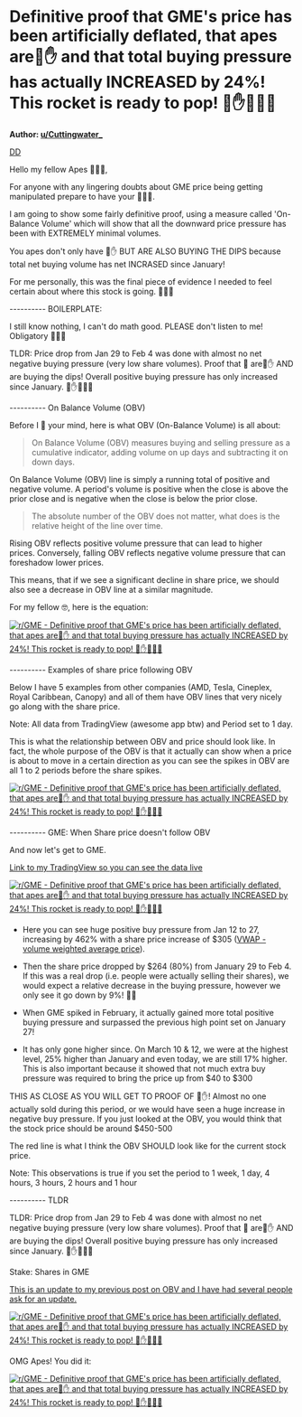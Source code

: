 Definitive proof that GME's price has been artificially deflated, that apes are💎✋ and that total buying pressure has actually INCREASED by 24%! This rocket is ready to pop! 💎✋🚀🚀🚀
=======================================================================================================================================================================================

**Author: [u/Cuttingwater_](https://www.reddit.com/user/Cuttingwater_/)**

[DD](https://www.reddit.com/r/GME/search?q=flair_name%3A%22DD%22&restrict_sr=1)

Hello my fellow Apes 🦍🦍🦍,

For anyone with any lingering doubts about GME price being getting manipulated prepare to have your 🦍🧠🤯.

I am going to show some fairly definitive proof, using a measure called 'On-Balance Volume' which will show that all the downward price pressure has been with EXTREMELY minimal volumes.

You apes don't only have 💎✋ BUT ARE ALSO BUYING THE DIPS because total net buying volume has net INCRASED since January!

For me personally, this was the final piece of evidence I needed to feel certain about where this stock is going. 🚀🚀🚀

---------- BOILERPLATE:

I still know nothing, I can't do math good. PLEASE don't listen to me! Obligatory 🚀🚀🚀

TLDR: Price drop from Jan 29 to Feb 4 was done with almost no net negative buying pressure (very low share volumes). Proof that 🦍 are💎✋ AND are buying the dips! Overall positive buying pressure has only increased since January. 💎✋🚀🚀🚀

---------- On Balance Volume (OBV)

Before I 🤯 your mind, here is what OBV (On-Balance Volume) is all about:

> On Balance Volume (OBV) measures buying and selling pressure as a cumulative indicator, adding volume on up days and subtracting it on down days.

On Balance Volume (OBV) line is simply a running total of positive and negative volume. A period's volume is positive when the close is above the prior close and is negative when the close is below the prior close.

> The absolute number of the OBV does not matter, what does is the relative height of the line over time.

Rising OBV reflects positive volume pressure that can lead to higher prices. Conversely, falling OBV reflects negative volume pressure that can foreshadow lower prices.

This means, that if we see a significant decline in share price, we should also see a decrease in OBV line at a similar magnitude.

For my fellow 🤓, here is the equation:

[![r/GME - Definitive proof that GME's price has been artificially deflated, that apes are💎✋ and that total buying pressure has actually INCREASED by 24%! This rocket is ready to pop! 💎✋🚀🚀🚀](https://preview.redd.it/x2rdy831yno61.png?width=773&format=png&auto=webp&s=618e906593350ce0dda3582350de0b40001c05b5)](https://preview.redd.it/x2rdy831yno61.png?width=773&format=png&auto=webp&s=618e906593350ce0dda3582350de0b40001c05b5)

---------- Examples of share price following OBV

Below I have 5 examples from other companies (AMD, Tesla, Cineplex, Royal Caribbean, Canopy) and all of them have OBV lines that very nicely go along with the share price.

Note: All data from TradingView (awesome app btw) and Period set to 1 day.

This is what the relationship between OBV and price should look like. In fact, the whole purpose of the OBV is that it actually can show when a price is about to move in a certain direction as you can see the spikes in OBV are all 1 to 2 periods before the share spikes.

[![r/GME - Definitive proof that GME's price has been artificially deflated, that apes are💎✋ and that total buying pressure has actually INCREASED by 24%! This rocket is ready to pop! 💎✋🚀🚀🚀](https://preview.redd.it/4eab8zsrtno61.png?width=588&format=png&auto=webp&s=dba059fa5fe898892115b4d4cb985338cd52dbec)](https://preview.redd.it/4eab8zsrtno61.png?width=588&format=png&auto=webp&s=dba059fa5fe898892115b4d4cb985338cd52dbec)

---------- GME: When Share price doesn't follow OBV

And now let's get to GME.

[Link to my TradingView so you can see the data live](https://www.tradingview.com/chart/Pseqbe9R/)

[![r/GME - Definitive proof that GME's price has been artificially deflated, that apes are💎✋ and that total buying pressure has actually INCREASED by 24%! This rocket is ready to pop! 💎✋🚀🚀🚀](https://preview.redd.it/86g5hrduvno61.png?width=786&format=png&auto=webp&s=b361870079f8ead02585bbd11d2969f546e69725)](https://preview.redd.it/86g5hrduvno61.png?width=786&format=png&auto=webp&s=b361870079f8ead02585bbd11d2969f546e69725)

-   Here you can see huge positive buy pressure from Jan 12 to 27, increasing by 462% with a share price increase of $305 ([VWAP - volume weighted average price](https://www.investopedia.com/terms/v/vwap.asp#:~:text=The%20volume%20weighted%20average%20price%20(VWAP)%20is%20a%20trading%20benchmark,and%20value%20of%20a%20security)).

-   Then the share price dropped by $264 (80%) from January 29 to Feb 4. If this was a real drop (i.e. people were actually selling their shares), we would expect a relative decrease in the buying pressure, however we only see it go down by 9%! 🤣🤣

-   When GME spiked in February, it actually gained more total positive buying pressure and surpassed the previous high point set on January 27!

-   It has only gone higher since. On March 10 & 12, we were at the highest level, 25% higher than January and even today, we are still 17% higher. This is also important because it showed that not much extra buy pressure was required to bring the price up from $40 to $300

THIS AS CLOSE AS YOU WILL GET TO PROOF OF 💎✋! Almost no one actually sold during this period, or we would have seen a huge increase in negative buy pressure. If you just looked at the OBV, you would think that the stock price should be around $450-500

The red line is what I think the OBV SHOULD look like for the current stock price.

Note: This observations is true if you set the period to 1 week, 1 day, 4 hours, 3 hours, 2 hours and 1 hour

---------- TLDR

TLDR: Price drop from Jan 29 to Feb 4 was done with almost no net negative buying pressure (very low share volumes). Proof that 🦍 are💎✋ AND are buying the dips! Overall positive buying pressure has only increased since January. 💎✋🚀🚀🚀

Stake: Shares in GME

[This is an update to my previous post on OBV and I have had several people ask for an update.](https://www.reddit.com/r/GME/comments/m6fjld/the_ultimate_fud_killer_definitive_proof_that/)

[![r/GME - Definitive proof that GME's price has been artificially deflated, that apes are💎✋ and that total buying pressure has actually INCREASED by 24%! This rocket is ready to pop! 💎✋🚀🚀🚀](https://preview.redd.it/q4nc9gjdroo61.png?width=400&format=png&auto=webp&s=d04e72b2a5ae4d047811394027a08dfeab1694e0)](https://preview.redd.it/q4nc9gjdroo61.png?width=400&format=png&auto=webp&s=d04e72b2a5ae4d047811394027a08dfeab1694e0)

OMG Apes! You did it:

[![r/GME - Definitive proof that GME's price has been artificially deflated, that apes are💎✋ and that total buying pressure has actually INCREASED by 24%! This rocket is ready to pop! 💎✋🚀🚀🚀](https://preview.redd.it/wo6fxmw0wro61.png?width=600&format=png&auto=webp&s=ce8f0cb4157091effa6af7c28bb6aff6c46ca7c7)](https://preview.redd.it/wo6fxmw0wro61.png?width=600&format=png&auto=webp&s=ce8f0cb4157091effa6af7c28bb6aff6c46ca7c7)
